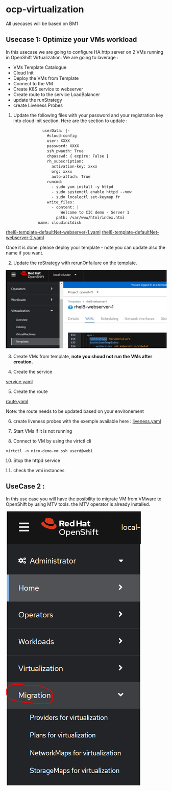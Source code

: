 # ocp-virtualization

All usecases will be based on BM1 

## **Usecase 1: Optimize your VMs workload**

In this usecase we are going to configure HA http server on 2 VMs running in OpenShift Virtualization. 
We are going to laverage : 
 - VMs Template Catalogue
 - Cloud Init
 - Deploy the VMs from Template
 - Connect to the VM
 - Create K8S service to webserver 
 - Create route to the service LoadBalancer
 - update the runStrategy
 - create Liveness Probes 


1. Update the following files with your password and your registration key into cloud init section.
Here are the section to update : 

```
                userData: |-
                  #cloud-config
                  user: XXXX
                  password: XXXX
                  ssh_pwauth: True
                  chpasswd: { expire: False }
                  rh_subscription:
                    activation-key: xxxx
                    org: xxxx
                    auto-attach: True
                  runcmd:
                    - sudo yum install -y httpd
                    - sudo systemctl enable httpd --now
                    - sudo localectl set-keymap fr                    
                  write_files:
                    - content: |
                        Welcome to CIC demo - Server 1
                      path: /var/www/html/index.html   
              name: cloudinitdisk
```


[rhel8-template-defaultNet-webserver-1.yaml](./manifests/rhel8-template-defaultNet-webserver-1.yaml)
[rhel8-template-defaultNet-webserver-2.yaml](./manifests/rhel8-template-defaultNet-webserver-2.yaml)

Once it is done. please deploy your template - note you can update also the name if you want. 

2. Update the reStrategy with rerunOnfailure on the template.  

![Alt text](./Images/runStrategy.png)


3. Create VMs from template, **note you shoud not run the VMs after creation.** 


4. Create the service

[service.yaml](./manifests/webserver-services.yaml)

5. Create the route 

[route.yaml](./manifests/webserver-route.yaml)

Note: the route needs to be updated based on your environement 

6. create liveness probes with the exemple available here : [liveness.yaml](./manifests/liveness-prob-example.yaml)

8. Start VMs if it is not running 

9. Connect to VM by using the virtctl cli 

```
virtctl -n nico-demo-vm ssh userd@web1
```

10. Stop the httpd service 

11.  check the vmi instances 

 

## **UseCase 2 :**

In this use case you will have the posibility to migrate VM from VMware to OpenShift by using MTV tools. 
the MTV operator is already installed. 


![Alt text](./Images/MTV.png)


